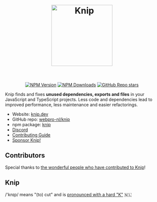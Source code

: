 <h1 align="center">
  <br>
  <a href="https://knip.dev">
    <img height="200" width="200" src="https://knip.dev/favicon.svg" alt="Knip" />
  </a>
  <br>
  <br>
</h1>

<div align="center">

[![NPM Version](https://img.shields.io/npm/v/knip?color=f56e0f)][1]
[![NPM Downloads](https://img.shields.io/npm/dm/knip?color=f56e0f)][1]
[![GitHub Repo stars](https://img.shields.io/github/stars/webpro-nl/knip?style=flat-square&color=f56e0f)][2]

</div>

Knip finds and fixes **unused dependencies, exports and files** in your
JavaScript and TypeScript projects. Less code and dependencies lead to improved
performance, less maintenance and easier refactorings.

- Website: [knip.dev][3]
- GitHub repo: [webpro-nl/knip][2]
- npm package: [knip][1]
- [Discord][4]
- [Contributing Guide][5]
- [Sponsor Knip!][6]

## Contributors

Special thanks to [the wonderful people who have contributed to Knip][8]!

## Knip

/'knɪp/ means "(to) cut" and is [pronounced with a hard "K"][7] 🇳🇱

[1]: https://www.npmjs.com/package/knip
[2]: https://github.com/webpro-nl/knip
[3]: https://knip.dev
[4]: https://discord.gg/r5uXTtbTpc
[5]: https://github.com/webpro-nl/knip/blob/main/.github/CONTRIBUTING.md
[6]: https://knip.dev/sponsors
[7]: https://www.youtube.com/watch?v=PE7h7KvQoUI&t=9s
[8]: https://knip.dev/#-contributors
